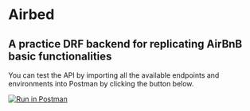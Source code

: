 # Airbed

## A practice DRF backend for replicating AirBnB basic functionalities

You can test the API by importing all the available endpoints and environments into Postman by clicking the button below.

[![Run in Postman](https://run.pstmn.io/button.svg)](https://app.getpostman.com/run-collection/30442e2551a6ba8ab92c#?env%5BProduction%5D=W3sia2V5IjoidXJsIiwidmFsdWUiOiJ3d3cuc29saWRldmVsb3Blci5jb20iLCJlbmFibGVkIjp0cnVlfV0=)